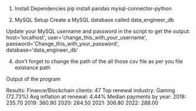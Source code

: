 1. Install Dependencies
pip install pandas mysql-connector-python

3. MySQL Setup
Create a MySQL database called data_engineer_db

Update your MySQL username and password in the script to get the output:
host='localhost',
user='change_this_with_your_username',
password='Change_this_with_your_password',
database='data_engineer_db'

4. don't forget to change the path of the all those csv file as per you file existance path

Output of the program 

Results:
Finance/Blockchain clients: 47 
Top renewal industry: Gaming (72.73%)
Avg inflation at renewal: 4.44% 
Median payments by year:
2018: 235.70
2019: 360.90
2020: 284.50
2021: 306.80
2022: 288.00


